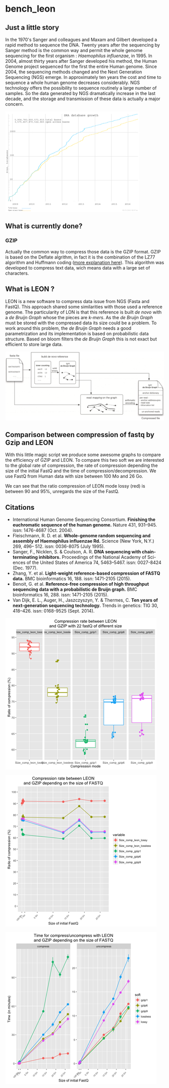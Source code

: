 # bench_leon

## Just a little story

In the 1970's Sanger and colleagues and Maxam and Gilbert developed a rapid method to sequence the DNA. 
Twenty years after the sequencing by Sanger method is the common way and permit the whole genome sequencing for the first organism : _Haemophilus influenzae_, in 1995.
In 2004, almost thirty years after Sanger developed his method, the Human Genome project sequenced for the first the entire Human genome.
Since 2004, the sequencing methods changed and the Next Generation Sequencing (NGS) emerge.
In approximately ten years the cost and time to sequence a whole human genome decreases considerably.
NGS technology offers the possibility to sequence routinely a large number of samples.
So the data generated by NGS dramatically increase in the last decade, and the storage and transmission of these data is actually a major concern.

![Graph from SRA (http://www.ncbi.nlm.nih.gov/Traces/sra/) 2016-08-08](https://github.com/Char-Al/bench_leon/blob/master/images/NGS_data.png "The SRA database, wich contains a large part of the world wide sequencing, is growing very fast and now contains almost 6 petabases (date : 2016-08-08)")

## What is currently done?

### GZIP

Actually the common way to compress those data is the GZIP format.
GZIP is based on the Deflate algrithm, in fact it is the combination of the LZ77 algorithm and Huffmann coding ([more explanation here](http://www.zlib.net/feldspar.html)).
This algorithm was developed to compress text data, wich means data with a large set of characters.

## What is LEON ?

LEON is a new software to compress data issue from NGS (Fasta and FastQ).
This approach shared some similarities with those used a reference genome.
The particularity of LON is that this reference is built _de novo_ with a _de Bruijn Graph_ whose the pieces are _k-mers_.
As the _de Bruijn Graph_ must be stored with the compressed data its size could be a problem.
To work around this problem, the _de Bruijn Graph_ needs a good parametrization and its implementation is based on probabilistic data structure.
Based on bloom filters the _de Bruijn Graph_ this is not exact but efficient to store large data.

![LEON method overview (from : Reference-free compression of high throughput sequencing data with a probabilistic de Bruijn graph)](https://github.com/Char-Al/bench_leon/blob/master/images/LEON_overview.png "LEON method overview (from : Reference-free compression of high throughput sequencing data with a probabilistic de Bruijn graph)")

## Comparison between compression of fastq by Gzip and LEON

With this little magic script we produce some awesome graphs to compare the efficiency of GZIP and LEON.
To compare this two soft we are interested to the global rate of compression, the rate of compression depending the size of the initial FastQ and the time of compression/decompression.
We use FastQ from Human data with size between 100 Mo and 26 Go.

We can see that the ratio compression of LEON mode lossy (red) is between 90 and 95%, unregards the size of the FastQ.



## Citations
* International Human Genome Sequencing Consortium. __Finishing the euchromatic sequence of the human genome.__ Nature 431, 931–945. issn: 1476-4687 (Oct. 2004).
* Fleischmann, R. D. et al. __Whole-genome random sequencing and assembly of Haemophilus influenzae Rd.__ Science (New York, N.Y.) 269, 496– 512. issn: 0036-8075 (July 1995).
* Sanger, F., Nicklen, S. & Coulson, A. R. **DNA sequencing with chain- terminating inhibitors.** Proceedings of the National Academy of Sci- ences of the United States of America 74, 5463–5467. issn: 0027-8424 (Dec. 1977).
* Zhang, Y. et al. **Light-weight reference-based compression of FASTQ data.** BMC bioinformatics 16, 188. issn: 1471-2105 (2015).
* Benoit, G. et al. **Reference-free compression of high throughput sequencing data with a probabilistic de Bruijn graph.** BMC bioinformatics 16, 288. issn: 1471-2105 (2015).
* Van Dijk, E. L., Auger, H., Jaszczyszyn, Y. & Thermes, C. **Ten years of next-generation sequencing technology.** Trends in genetics: TIG 30, 418–426. issn: 0168-9525 (Sept. 2014).

![Boxplot comparant les taux de compression de gzip et LEON avec différentes options](https://github.com/Char-Al/bench_leon/blob/master/example/boxplot_compression.png "Boxplot comparant les taux de compression de gzip et LEON avec différentes options")

![Evolution du taux de compression en fonction de la taille des fastQ d'origine](https://github.com/Char-Al/bench_leon/blob/master/example/point_compression.png "Evolution du taux de compression en fonction de la taille des fastQ d'origine")

![Evolution du temps de compression en fonction de la taille des fastQ d'origine](https://github.com/Char-Al/bench_leon/blob/master/example/point_time.png "Evolution du temps de compression en fonction de la taille des fastQ d'origine")
